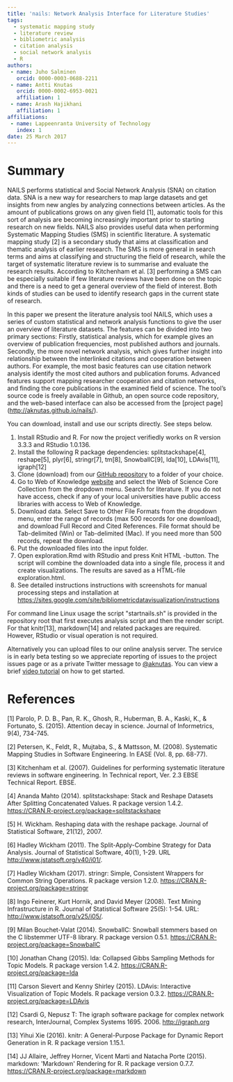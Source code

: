 ```yaml
---
title: 'nails: Network Analysis Interface for Literature Studies'
tags:
  - systematic mapping study
  - literature review
  - bibliometric analysis
  - citation analysis
  - social network analysis
  - R
authors:
 - name: Juho Salminen
   orcid: 0000-0003-0688-2211
 - name: Antti Knutas
   orcid: 0000-0002-6953-0021
   affiliation: 1
 - name: Arash Hajikhani
   affiliation: 1
affiliations:
 - name: Lappeenranta University of Technology
   index: 1
date: 25 March 2017
---
```


# Summary

NAILS performs statistical and Social Network Analysis (SNA) on citation data. SNA is a new way for researchers to map large datasets and get insights from new angles by analyzing connections between articles. As the amount of publications grows on any given field [1], automatic tools for this sort of analysis are becoming increasingly important prior to starting research on new fields. NAILS also provides useful data when performing Systematic Mapping Studies (SMS) in scientific literature. A systematic mapping study [2] is a secondary study that aims at classification and thematic analysis of earlier research. The SMS is more general in search terms and aims at classifying and structuring the field of research, while the target of systematic literature review is to summarise and evaluate the research results. According to Kitchenham et al. [3] performing a SMS can be especially suitable if few literature reviews have been done on the topic and there is a need to get a general overview of the field of interest. Both kinds of studies can be used to identify research gaps in the current state of research.

In this paper we present the literature analysis tool NAILS, which uses a series of custom statistical and network analysis functions to give the user an overview of literature datasets. The features can be divided into two primary sections: Firstly, statistical analysis, which for example gives an overview of publication frequencies, most published authors and journals. Secondly, the more novel network analysis, which gives further insight into relationship between the interlinked citations and cooperation between authors. For example, the most basic features can use citation network analysis identify the most cited authors and publication forums. Advanced features support mapping researcher cooperation and citation networks, and finding the core publications in the examined field of science. The tool’s source code is freely available in Github, an open source code repository, and the web-based interface can also be accessed from the [project page] (http://aknutas.github.io/nails/).

You can download, install and use our scripts directly. See steps below.

1. Install RStudio and R. For now the project verifiedly works on R version 3.3.3 and RStudio 1.0.136.
2. Install the following R package dependencies: splitstackshape[4], reshape[5], plyr[6], stringr[7], tm[8], SnowballC[9], lda[10], LDAvis[11], igraph[12]
3. Clone (download) from our [GitHub repository](https://github.com/aknutas/nails) to a folder of your choice.
4. Go to Web of Knowledge [website](http://webofknowledge.com/) and select the Web of Science Core Collection from the dropdown menu.
Search for literature. If you do not have access, check if any of your local universities have public access libraries with access to Web of Knowledge.
5. Download data. Select Save to Other File Formats from the dropdown menu, enter the range of records (max 500 records for one download), and download Full Record and Cited References. File format should be Tab-delimited (Win) or Tab-delimited (Mac). If you need more than 500 records, repeat the download.
6. Put the downloaded files into the input folder.
7. Open exploration.Rmd with RStudio and press Knit HTML -button. The script will combine the downloaded data into a single file, process it and create visualizations. The results are saved as a HTML-file exploration.html.
8. See detailed instructions instructions with screenshots for manual processing steps and installation at https://sites.google.com/site/bibliometricdatavisualization/instructions

For command line Linux usage the script "startnails.sh" is provided in the repository root that first executes analysis script and then the render script. For that knitr[13], markdown[14] and related packages are required. However, RStudio or visual operation is not required.

Alternatively you can upload files to our online analysis server. The service is in early beta testing so we appreciate reporting of issues to the project issues page or as a private Twitter message to [@aknutas](https://twitter.com/aknutas). You can view a brief [video tutorial](https://youtu.be/I1bRXQs_zMk?list=PLJiFJenPKrLOpdu7E1gEhVEAWF7CLQs_2) on how to get started.

# References
[1] Parolo, P. D. B., Pan, R. K., Ghosh, R., Huberman, B. A., Kaski, K., & Fortunato, S. (2015). Attention decay in science. Journal of Informetrics, 9(4), 734-745.

[2] Petersen, K., Feldt, R., Mujtaba, S., & Mattsson, M. (2008). Systematic Mapping Studies in Software Engineering. In EASE (Vol. 8, pp. 68-77).

[3] Kitchenham et al. (2007). Guidelines for performing systematic literature reviews in software engineering. In Technical report, Ver. 2.3 EBSE Technical Report. EBSE.

[4] Ananda Mahto (2014). splitstackshape: Stack and Reshape Datasets After Splitting Concatenated Values. R package version 1.4.2. https://CRAN.R-project.org/package=splitstackshape

[5] H. Wickham. Reshaping data with the reshape package. Journal of Statistical Software, 21(12), 2007.

[6] Hadley Wickham (2011). The Split-Apply-Combine Strategy for Data Analysis. Journal of Statistical Software, 40(1), 1-29. URL http://www.jstatsoft.org/v40/i01/.

[7] Hadley Wickham (2017). stringr: Simple, Consistent Wrappers for Common String Operations. R package version 1.2.0. https://CRAN.R-project.org/package=stringr

[8] Ingo Feinerer, Kurt Hornik, and David Meyer (2008). Text Mining Infrastructure in R. Journal of Statistical Software 25(5): 1-54. URL: http://www.jstatsoft.org/v25/i05/.

[9] Milan Bouchet-Valat (2014). SnowballC: Snowball stemmers based on the C libstemmer UTF-8 library. R package version 0.5.1. https://CRAN.R-project.org/package=SnowballC

[10] Jonathan Chang (2015). lda: Collapsed Gibbs Sampling Methods for Topic Models. R package version 1.4.2. https://CRAN.R-project.org/package=lda

[11] Carson Sievert and Kenny Shirley (2015). LDAvis: Interactive Visualization of Topic Models. R package version 0.3.2. https://CRAN.R-project.org/package=LDAvis

[12] Csardi G, Nepusz T: The igraph software package for complex network research, InterJournal, Complex Systems 1695. 2006. http://igraph.org

[13] Yihui Xie (2016). knitr: A General-Purpose Package for Dynamic Report Generation in R. R package version 1.15.1.

[14] JJ Allaire, Jeffrey Horner, Vicent Marti and Natacha Porte (2015). markdown: 'Markdown' Rendering for R. R package version 0.7.7. https://CRAN.R-project.org/package=markdown
